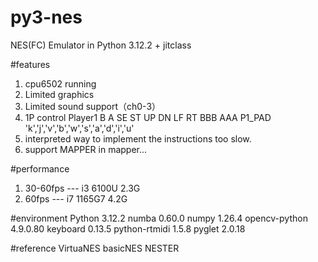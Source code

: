 # py3-nes
NES(FC) Emulator in Python 3.12.2 + jitclass

#features
1. cpu6502 running
2. Limited graphics
3. Limited sound support（ch0-3）
4. 1P control
Player1   B   A  SE  ST  UP  DN  LF  RT  BBB AAA
P1_PAD   'k','j','v','b','w','s','a','d','i','u'
5. interpreted way to implement the instructions too slow. 
6. support MAPPER in mapper...

#performance
1. 30-60fps --- i3 6100U 2.3G
2. 60fps --- i7 1165G7 4.2G


#environment
Python 3.12.2
numba           0.60.0
numpy           1.26.4
opencv-python   4.9.0.80
keyboard        0.13.5
python-rtmidi   1.5.8
pyglet   2.0.18

#reference
VirtuaNES
basicNES
NESTER